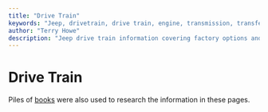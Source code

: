 ```yaml
---
title: "Drive Train"
keywords: "Jeep, drivetrain, drive train, engine, transmission, transfer case, transfer case, axle, conversion"
author: "Terry Howe"
description: "Jeep drive train information covering factory options and conversions for all Jeep vehicles."
---
```

# Drive Train

Piles of [books](/bibliography.md) were also used to research the information in these pages.